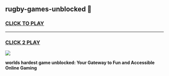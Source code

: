 
## rugby-games-unblocked 👋
<h3>
<a href="https://premium.freeplayer.one?title=rugby-games-unblocked&ref=14F">CLICK TO PLAY</a></h3>
<hr>

<h3>
<a href="https://premium.freeplayer.one?title=rugby-games-unblocked&ref=14F">CLICK 2 PLAY</a>
  
</h3>

<a href="https://premium.freeplayer.one?title=rugby-games-unblocked&ref=12F/"><img src="https://clearcache.store/games.png"></a>


**worlds hardest game unblocked: Your Gateway to Fun and Accessible Online Gaming**
